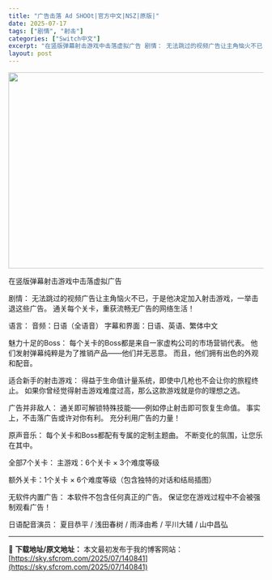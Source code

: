 ```yaml
---
title: "广告击落 Ad SHOOt|官方中文|NSZ|原版|"
date: 2025-07-17
tags: ["剧情", "射击"]
categories: ["Switch中文"]
excerpt: "在竖版弹幕射击游戏中击落虚拟广告 剧情： 无法跳过的视频广告让主角恼火不已，于是他决定加入射击游戏，一举击退这些广告。 通关每个关卡，重获流畅无广告的网络生活！ 语言： 音频：日语（全语音） 字幕和界面：日语、英语、繁体中文 魅力十足的Boss： 每个关卡的Boss都是来自一家虚构公司的市场营销代表&hellip;"
layout: post
---
```


<img class="aligncenter size-full wp-image-140842" src="https://sky.sfcrom.com/wp-content/uploads/2025/07/2025071707300988.webp" alt="" width="698" height="387" />

在竖版弹幕射击游戏中击落虚拟广告

剧情：
无法跳过的视频广告让主角恼火不已，于是他决定加入射击游戏，一举击退这些广告。
通关每个关卡，重获流畅无广告的网络生活！

语言：
音频：日语（全语音）
字幕和界面：日语、英语、繁体中文

魅力十足的Boss：
每个关卡的Boss都是来自一家虚构公司的市场营销代表。
他们发射弹幕纯粹是为了推销产品——他们并无恶意。
而且，他们拥有出色的外观和配音。

适合新手的射击游戏：
得益于生命值计量系统，即使中几枪也不会让你的旅程终止。
如果你曾经觉得射击游戏难度过高，那么这款游戏就是你的理想之选。

广告并非敌人：
通关即可解锁特殊技能——例如停止射击即可恢复生命值。
事实上，不击落广告或许对你有利。
充分利用广告的力量！

原声音乐：
每个关卡和Boss都配有专属的定制主题曲。
不断变化的氛围，让您乐在其中。

全部7个关卡：
主游戏：6个关卡 × 3个难度等级

额外关卡：1个关卡 × 6个难度等级（包含独特的对话和结局插图）

无软件内置广告：
本软件不包含任何真正的广告。
保证您在游戏过程中不会被强制观看广告！

日语配音演员：
夏目恭平 / 浅田春树 / 雨泽由希 / 平川大辅 / 山中昌弘

---
📖 **下载地址/原文地址：** 本文最初发布于我的博客网站：[https://sky.sfcrom.com/2025/07/140841](https://sky.sfcrom.com/2025/07/140841)
